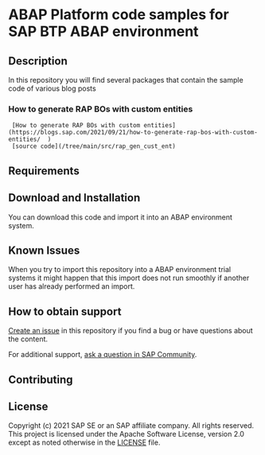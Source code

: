 # ABAP Platform code samples for SAP BTP ABAP environment

## Description

In this repository you will find several packages that contain the sample code of various blog posts

### How to generate RAP BOs with custom entities  
     [How to generate RAP BOs with custom entities](https://blogs.sap.com/2021/09/21/how-to-generate-rap-bos-with-custom-entities/  )
     [source code](/tree/main/src/rap_gen_cust_ent)

## Requirements

## Download and Installation

You can download this code and import it into an ABAP environment system.

## Known Issues

When you try to import this repository into a ABAP environment trial systems it might happen that this import does not run smoothly if another user has already performed an import.

## How to obtain support

[Create an issue](https://github.com/SAP-samples/<repository-name>/issues) in this repository if you find a bug or have questions about the content.
 
For additional support, [ask a question in SAP Community](https://answers.sap.com/questions/ask.html).

## Contributing

## License
Copyright (c) 2021 SAP SE or an SAP affiliate company. All rights reserved. This project is licensed under the Apache Software License, version 2.0 except as noted otherwise in the [LICENSE](LICENSES/Apache-2.0.txt) file.
